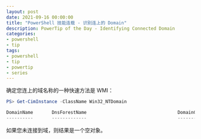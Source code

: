 ```yaml
---
layout: post
date: 2021-09-16 00:00:00
title: "PowerShell 技能连载 - 识别连上的 Domain"
description: PowerTip of the Day - Identifying Connected Domain
categories:
- powershell
- tip
tags:
- powershell
- tip
- powertip
- series
---
```

确定您连上的域名称的一种快速方法是 WMI：

```powershell
PS> Get-CimInstance -ClassName Win32_NTDomain

DomainName       DnsForestName                                  DomainControllerName
----------       -------------                                  --------------------
```

如果您未连接到域，则结果是一个空对象。

<!--本文国际来源：[Identifying Connected Domain](https://community.idera.com/database-tools/powershell/powertips/b/tips/posts/identifying-connected-domain)-->


